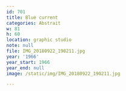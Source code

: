 ```yaml
---
id: 701
title: Blue current
categories: Abstrait
w: 81
h: 60
location: graphic studio
note: null
file: IMG_20180922_190211.jpg
year: '1966'
year_start: 1966
year_end: null
image: /static/img/IMG_20180922_190211.jpg

---
```

